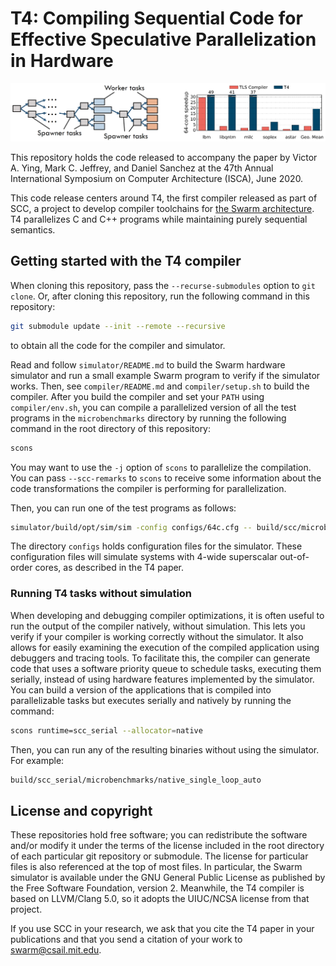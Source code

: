 # T4: Compiling Sequential Code for Effective Speculative Parallelization in Hardware

![Task tree and results plot](TaskTreeAndResults.png)

This repository holds the code released to accompany the paper by
Victor A. Ying, Mark C. Jeffrey, and Daniel Sanchez
at the 47th Annual International Symposium on Computer Architecture (ISCA), June 2020.

This code release centers around T4, the first compiler released as part of SCC,
a project to develop compiler toolchains for [the Swarm architecture](http://swarm.csail.mit.edu).
T4 parallelizes C and C++ programs while maintaining purely sequential semantics.

## Getting started with the T4 compiler

When cloning this repository, pass the `--recurse-submodules` option to `git clone`.
Or, after cloning this repository, run the following command in this repository:
```bash
git submodule update --init --remote --recursive
```
to obtain all the code for the compiler and simulator.

Read and follow `simulator/README.md` to build the Swarm hardware simulator
and run a small example Swarm program to verify if the simulator works.
Then, see `compiler/README.md` and `compiler/setup.sh` to build the compiler.
After you build the compiler and set your `PATH` using `compiler/env.sh`,
you can compile a parallelized version of all the test programs in
the `microbenchmarks` directory by running the following command in the
root directory of this repository:
```bash
scons
```
You may want to use the `-j` option of `scons` to parallelize the compilation.
You can pass `--scc-remarks` to `scons` to receive some information
about the code transformations the compiler is performing for parallelization.

Then, you can run one of the test programs as follows:
```bash
simulator/build/opt/sim/sim -config configs/64c.cfg -- build/scc/microbenchmarks/single_loop_auto
```
The directory `configs` holds configuration files for the simulator.
These configuration files will simulate systems with 4-wide superscalar
out-of-order cores, as described in the T4 paper.

### Running T4 tasks without simulation

When developing and debugging compiler optimizations, it is often useful to run
the output of the compiler natively, without simulation.  This lets you verify
if your compiler is working correctly without the simulator.  It also allows
for easily examining the execution of the compiled application using debuggers
and tracing tools.  To facilitate this, the compiler can generate code that
uses a software priority queue to schedule tasks, executing them serially,
instead of using hardware features implemented by the simulator.  You can build
a version of the applications that is compiled into parallelizable tasks but
executes serially and natively by running the command:
```bash
scons runtime=scc_serial --allocator=native
```
Then, you can run any of the resulting binaries without using the simulator.
For example:
```bash
build/scc_serial/microbenchmarks/native_single_loop_auto
```

## License and copyright

These repositories hold free software; you can redistribute the software and/or
modify it under the terms of the license included in the root directory of each
particular git repository or submodule.  The license for particular files is
also referenced at the top of most files.  In particular, the Swarm simulator
is available under the GNU General Public License as published by the Free
Software Foundation, version 2.  Meanwhile, the T4 compiler is based on
LLVM/Clang 5.0, so it adopts the UIUC/NCSA license from that project.

If you use SCC in your research, we ask that you cite the T4 paper in your
publications and that you send a citation of your work to swarm@csail.mit.edu.
